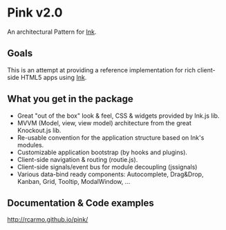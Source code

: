 Pink v2.0
=========

An architectural Pattern for [Ink][i].

## Goals

This is an attempt at providing a reference implementation for rich client-side HTML5 apps using [Ink][i].

## What you get in the package

- Great "out of the box" look & feel, CSS & widgets provided by Ink.js lib.
- MVVM (Model, view, view model) architecture from the great Knockout.js lib.
- Re-usable convention for the application structure based on Ink's modules.
- Customizable application bootstrap (by hooks and plugins).
- Client-side navigation & routing (routie.js).
- Client-side signals/event bus for module decoupling (jssignals)
- Various data-bind ready components: Autocomplete, Drag&Drop, Kanban, Grid, Tooltip, ModalWindow, ...


## Documentation & Code examples

http://rcarmo.github.io/pink/

 

[i]: https://github.com/sapo/Ink
